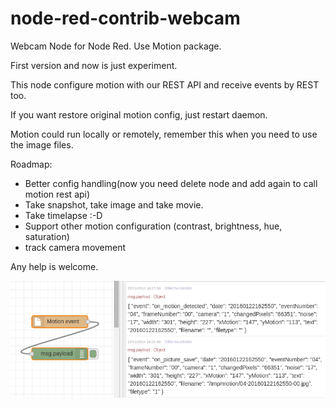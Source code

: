 # node-red-contrib-webcam
Webcam Node for Node Red. Use Motion package.

First version and now is just experiment.

This node configure motion with our REST API and receive events by REST too.

If you want restore original motion config, just restart daemon.

Motion could run locally or remotely, remember this when you need to use the image files.

Roadmap:
- Better config handling(now you need delete node and add again to call motion rest api)
- Take snapshot, take image and take movie.
- Take timelapse :-D
- Support other motion configuration (contrast, brightness, hue, saturation)
- track camera movement



Any help is welcome.


![Example](https://github.com/chameleonbr/node-red-examples/raw/master/images/Node-RED_motion_event.png "Example")
